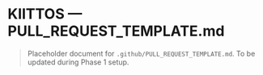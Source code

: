 # KIITTOS — PULL_REQUEST_TEMPLATE.md
> Placeholder document for `.github/PULL_REQUEST_TEMPLATE.md`.
> To be updated during Phase 1 setup.
